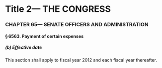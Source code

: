 
# Title 2— THE CONGRESS
### CHAPTER 65— SENATE OFFICERS AND ADMINISTRATION
#### § 6563. Payment of certain expenses
##### (b) Effective date

This section shall apply to fiscal year 2012 and each fiscal year thereafter.

